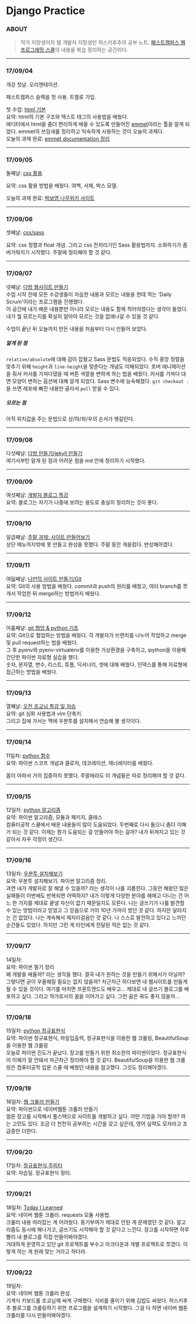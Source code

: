 # Django Practice

### ABOUT
>작가 지망생이자 웹 개발자 지망생인 허스키후추의 공부 노트.
>[패스트캠퍼스 웹 프로그래밍 스쿨](http://school.fastcampus.co.kr/dev_wps/?utm_source=fccamp&utm_medium=referral&utm_campaign=dev_wps)의 내용을 복습 정리하는 공간이다.

<hr>

### 17/09/04

개강 첫날. 오리엔테이션.

패스트캠퍼스 슬랙을 첫 사용.
트렐로 가입.

첫 수업: [html 기본](https://github.com/huskyhoochu/django/blob/master/markdown/17:09:04.md)
<br>
요약: html의 기본 구조와 텍스트 태그의 사용법을 배웠다. 
<br>
에디터에서 html을 좀더 편리하게 배울 수 있도록 만들어진 [emmet](https://docs.emmet.io/)이라는 툴을 알게 되었다. emmet의 쓰임새를 정리하고 익숙하게 사용하는 것이 오늘의 과제다.
<br>
오늘의 과제 완료: [emmet documentation 정리](https://github.com/huskyhoochu/django/blob/master/markdown/emmet-documentation.md)

<hr>

### 17/09/05

둘째날: [css 활용](https://github.com/huskyhoochu/django/blob/master/markdown/17:09:05.md)

요약: css 활용 방법을 배웠다. 여백, 서체, 박스 모델.

오늘의 과제 완료: [박보영 나무위키 사이트](https://github.com/huskyhoochu/django/blob/master/project/css/09.park.html)

<hr>

### 17/09/06

셋째날: [css/sass](https://github.com/huskyhoochu/django/blob/master/markdown/17:09:06.md)

요약: css 정렬과 float 개념. 그리고 css 전처리기인 Sass 활용법까지. 소화하기가 좀 버거워지기 시작했다. 주말에 정리해야 할 것 같다.

<hr>

### 17/09/07

넷째날: [다방 웹사이트 만들기](https://github.com/huskyhoochu/django/blob/master/markdown/17:09:07.md)
<br>
수업 시작 전에 모든 수강생들이 자습한 내용과 모르는 내용을 한데 적는 'Daily Scrum'이라는 프로그램을 진행했다.
<br>
이 공간에 내가 배운 내용뿐만 아니라 모르는 내용도 함께 적어야겠다는 생각이 들었다. 내가 뭘 모르는지를 확실히 알아야 모르는 것을 없애나갈 수 있을 것 같다.

수업이 끝난 뒤 오늘까지 만든 내용을 처음부터 다시 만들어 보았다. 

##### 알게 된 점
`relative/absolute`에 대해 감이 잡혔고 Sass 문법도 적응되었다. 수직 중앙 정렬을 맞추기 위해 `height`과 `line-height`을 맞춘다는 개념도 이해되었다.
호버 애니메이션을 줘서 커서를 가져다댔을 때 버튼 색깔을 변하게 하는 법을 배웠다. 커서를 가져다 대면 모양이 변하는 옵션에 대해 알게 되었다. Sass 변수에 능숙해졌다. `git checkout .`을 쓰면 레포에 빠진 내용만 골라서 `pull` 받을 수 있다.

##### 모르는 점
아직 위치값을 주는 문법으로 상/하/좌/우의 순서가 헷갈린다. 

<hr>

### 17/09/08

다섯째날: [다방 만들기/jekyll 만들기](https://github.com/huskyhoochu/django/blob/master/markdown/17:09:08.md)
<br>
여기서부턴 알게 된 점과 어려운 점을 md 안에 정리하기 시작했다.

<hr>

### 17/09/09

여섯째날: [개발자 블로그 특강](https://github.com/huskyhoochu/django/blob/master/markdown/%EA%B0%9C%EB%B0%9C%EC%9E%90%EC%9D%98%20%EC%9E%90%EA%B8%B0%20%ED%91%9C%ED%98%84%EB%B2%95.md)
<br>
요약: 블로그는 자기가 나중에 보려는 용도로 충실히 정리하는 것이 좋다.

<hr>

### 17/09/10

일곱째날: [주말 과제: 사이트 만들어보기](https://github.com/huskyhoochu/django/blob/master/project/css/16.doctor.html)
<br>
상단 메뉴까지밖에 못 만들고 완성을 못했다. 주말 동안 게을렀다. 반성해야겠다.

<hr>

### 17/09/11

여덟째날: [나만의 사이트 만들기/Git](https://github.com/huskyhoochu/django/blob/master/markdown/17:09:11.md)
<br>
요약: Git의 사용 방법을 배웠다. commit과 push의 원리를 배웠고, 여러 branch를 쪼개서 작업한 뒤 merge하는 방법까지 배웠다.

<hr>

### 17/09/12

아홉째날: [git 협업 & python 기초](https://github.com/huskyhoochu/django/blob/master/markdown/17:09:12.md)
<br>
요약: Git으로 협업하는 방법을 배웠다. 각 개발자가 브랜치를 나누어 작업하고 merge 및 pull request하는 법을 배웠다. 
<br>
그 후 pyenv와 pyenv-virtualenv를 이용한 가상환경을 구축하고, ipython을 이용해 간단한 파이썬 자료형 실습을 했다.
<br>
숫자, 문자열, 변수, 리스트, 튜플, 딕셔너리, 셋에 대해 배웠다. 인덱스를 통해 자료형에 접근하는 방법을 배웠다.

<hr>

### 17/09/13

열째날: [오전 조교님 특강 및 자습](https://github.com/huskyhoochu/django/blob/master/markdown/17:09:13.md)
<br>
요약: git 심화 사용법과 vim 단축키.
<br>
그리고 집에 가서는 맥에 우분투를 설치해서 연습해 볼 생각이다. 

<hr>

### 17/09/14 

11일차: [python 함수](https://github.com/huskyhoochu/django/blob/master/markdown/17:09:14.md)
<br>
요약: 파이썬 스코프 개념과 클로저, 데코레이션, 제너레이터를 배웠다.

몸이 아파서 거의 집중하지 못했다. 주말에라도 이 개념들은 따로 정리해야 할 것 같다.

<hr>

### 17/09/15

12일차: [python 알고리즘](https://github.com/huskyhoochu/django/blob/master/markdown/17:09:15.md)
<br>
요약: 파이썬 알고리즘, 모듈과 패키지, 클래스
<br>
컴퓨터공학 스쿨에서 배운 내용들이 많이 도움되었다. 두번째로 다시 들으니 좀더 이해가 되는 것 같다. 이제는 뭔가 도움되는 걸 만들어야 하는 걸까? 내가 뒤쳐지고 있는 것 같아서 자꾸 걱정이 생긴다. 

<hr>

### 17/09/16

13일차: [우분투 설치해보기](https://github.com/huskyhoochu/django/blob/master/markdown/17:09:16.md)
<br>
요약: 우분투 설치해보기. 파이썬 알고리즘 정리.
<br>
과연 내가 개발자로 잘 해낼 수 있을까? 라는 생각이 나를 괴롭힌다. 그동안 해왔던 많은 실패들이 이번에도 반복되면 어떡하지? 내가 이렇게 다양한 분야를 헤매고 다니는 건 어느 한 가지를 제대로 끝낼 자신이 없기 때문일지도 모른다. 나는 글쓰기가 나를 발견할 수 있는 방법이라고 믿었고 그 믿음으로 거의 10년 가까이 썼던 것 같다. 하지만 달라지는 건 없었다. 나는 계속해서 제자리걸음인 것 같다. 나 스스로 발전하고 있다고 느끼던 순간들도 있었다. 하지만 그런 게 타인에게 전달된 적은 없는 것 같다.

<hr>

### 17/09/17

14일차: 
<br>
요약: 파이썬 필기 정리
<br>
왜 개발을 배울까? 라는 생각을 했다. 결국 내가 원하는 것을 만들기 위해서가 아닐까? 그렇다면 굳이 우울해질 필요는 없지 않을까? 차근차근 하다보면 내 웹사이트를 만들게 될 수 있을 것이다. 여기를 마치면 프론트엔드도 배우고... 제대로 내 글쓰기 블로그를 배포하고 싶다. 그리고 작가로서의 꿈을 이어가고 싶다. 그런 꿈은 꿔도 좋지 않을까...

<hr>

### 17/09/18

15일차: [python 정규표현식](https://github.com/huskyhoochu/django/blob/master/markdown/17:09:18.md)
<br>
요약: 파이썬 정규표현식, 파일입출력, 정규표현식을 이용한 웹 크롤링, BeautifulSoup을 이용한 웹 크롤링
<br>
오늘로 파이썬 진도가 끝났다. 장고를 만들기 위한 최소한의 파이썬이었다. 정규표현식이 이해가 잘 안돼서 차근차근 정리해야 할 것 같다. BeautifulSoup을 이용한 웹 크롤링은 컴퓨터공학 입문 스쿨 때 배웠던 내용을 참고했다. 그것도 정리해야겠다.

<hr>

### 17/09/19

16일차: [웹 크롤러 만들기](https://github.com/huskyhoochu/django/blob/master/markdown/17:09:19.md)
<br>
요약: 파이썬으로 네이버웹툰 크롤러 만들기
<br>
얼른 장고를 시작해서 풀스택으로 사이트를 개발하고 싶다. 어떤 기업을 가야 할까? 하는 고민도 있다. 조금 더 천천히 공부하는 시간을 갖고 싶은데, 영어 실력도 모자라고 조급증만 더한다. 

<hr>

### 17/09/20

17일차: [정규표현식 주피터](https://github.com/huskyhoochu/django/blob/master/project/jupyter/17-09-20%20Regular%20Expressions.ipynb)
<br>
요약: 자습일. 정규표현식 정리. 

<hr>

### 17/09/21

18일차: [Today I Learned](https://github.com/huskyhoochu/diary/blob/master/17:09:21.md)
<br>
요약: 네이버 웹툰 크롤러. requests 모듈 사용법.
<br>
크롤러 내용 따라잡는 게 어려웠다. 동기부여가 제대로 안된 게 문제였던 것 같다. 알고리즘도 동시에 해나가고, 글쓰기도 시작해야 할 것 같다고 느낀다. 장고를 시작하면 하루빨리 내 블로그를 직접 만들어봐야겠다.
<br>
거대하게 운영하고 있던 git 프로젝트를 부수고 마크다운과 개별 프로젝트로 쪼갰다. 이렇게 하는 게 원래 맞는 거라고 하더라.


<hr>

### 17/09/22

19일차:
<br>
요약: 네이버 웹툰 크롤러 완성.
<br>
기계식 키보드를 조교님께 싸게 구매했다. 식비를 줄이기 위해 김밥도 싸왔다. 허스키후추 블로그를 크롤링하기 위한 프로그램을 설계하기 시작했다. 그걸 다 하면 네이버 웹툰 크롤러를 다시 만들어봐야겠다. 
<br>

